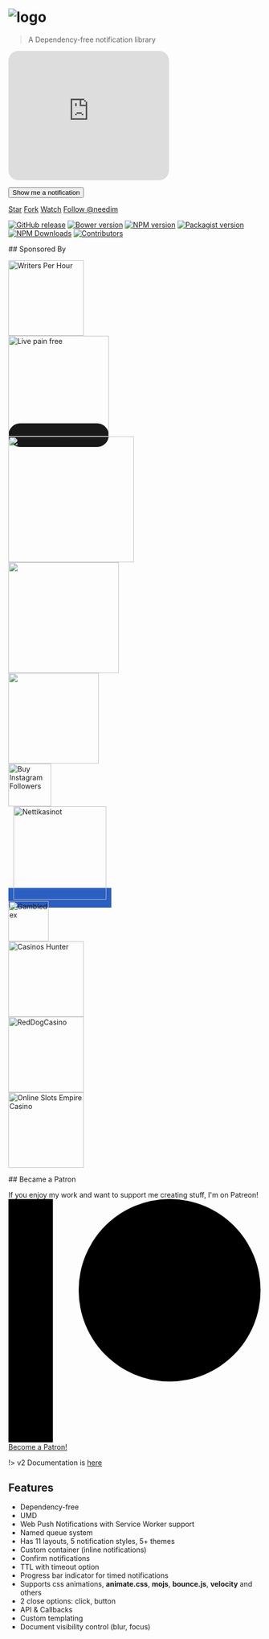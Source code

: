 # ![logo](_media/noty-v3-logo.png)

> A Dependency-free notification library

<div style="position:relative;">
    <iframe src="https://smashing.tools/widget" frameBorder="0" height="257" width="320" style="border-radius: 20px; pointer-events: none; margin: 0"></iframe>
    <a style="position:absolute; top:0; left:0; display:inline-block; width:320px; height:257px; z-index:5;" target="_blank" href="https://smashing.tools?ref=ned.im">
    </a>
</div>

<p>
<button id="example-runner" class="button">Show me a notification</button>
</p>

<a class="github-button" href="https://github.com/needim/noty" data-icon="octicon-star" data-size="large" data-show-count="true" aria-label="Star needim/noty on GitHub">Star</a>
<a class="github-button" href="https://github.com/needim/noty/fork" data-icon="octicon-repo-forked" data-size="large" data-show-count="true" aria-label="Fork needim/noty on GitHub">Fork</a>
<a class="github-button" href="https://github.com/needim/noty/subscription" data-icon="octicon-eye" data-size="large" data-show-count="true" aria-label="Watch needim/noty on GitHub">Watch</a>
<a class="github-button" href="https://github.com/needim" data-size="large" data-show-count="true" aria-label="Follow @needim on GitHub">Follow @needim</a>

<p align="left">
<a href="https://github.com/needim/noty/releases"><img src="https://img.shields.io/github/release/needim/noty.svg" alt="GitHub release"></a>
<a href="https://bower.io/"><img src="https://img.shields.io/bower/v/noty.svg" alt="Bower version"></a>
<a href="https://www.npmjs.com/package/noty"><img src="https://img.shields.io/npm/v/noty.svg" alt="NPM version"></a>
<a href="https://packagist.org/packages/needim/noty"><img src="https://img.shields.io/packagist/v/needim/noty.svg" alt="Packagist version"></a>
<br>
<a href="https://www.npmjs.com/package/noty"><img src="https://img.shields.io/npm/dm/noty.svg?label=npm%20downloads" alt="NPM Downloads"></a>
<a href="https://github.com/needim/noty/graphs/contributors"><img src="https://img.shields.io/github/contributors/needim/noty.svg" alt="Contributors"></a>
</p>

## Sponsored By

<div class="supported-by">
    <a target="_blank" href="https://writersperhour.com/buy-research-paper">
        <img src="_media/writers.png" width="150" alt="Writers Per Hour">
    </a>
</div>

<div class="supported-by">
    <a target="_blank" href="https://www.mysportsinjury.co.uk/" style="background-color: #191919; padding: 12px 0 18px 0; border-radius: 50px;">
        <img src="_media/mysports.png" width="200" alt="Live pain free">
    </a>
</div>

<div class="supported-by">
    <a target="_blank" href="https://www.correctcasinos.com/free-slots/">
        <img src="_media/correct-casino-logo.svg" width="250" alt="Best Free Slots">
    </a>
</div>

<div class="supported-by">
    <a target="_blank" href="https://www.browserstack.com?ref=notyjs">
        <img src="_media/browserstack.svg" width="220" alt="">
    </a>
</div>

<div class="supported-by">
    <a target="_blank" href="https://www.boostmmr.com/">
        <img src="https://i.ibb.co/99682Vb/boostmmr.jpg" width="180" alt="">
    </a>
</div>

<div class="supported-by">
    <a target="_blank" href="https://goread.io/buy-instagram-followers">
        <img src="_media/Favicongoread.png" width="85" alt="Buy Instagram Followers">
    </a>
</div>

<div class="supported-by">
    <a target="_blank" href="https://nettikasinot.org" style="background: #2B5FC1;
    padding: 9px 10px 13px 10px;">
        <img src="_media/nettikasinot.svg" width="185" alt="Nettikasinot">
    </a>
</div>

<div class="supported-by">
    <a target="_blank" href="https://www.gambledex.com/">
        <img src="_media/gambledex.png" width="80" alt="Gambledex">
    </a>
</div>

<div class="supported-by">
    <a target="_blank" href="https://casinoshunter.com/online-casinos/real-money/">
        <img src="_media/casinoshunter-dark.png" width="150" alt="Casinos Hunter">
    </a>
</div>

<div class="supported-by">
    <a target="_blank" href="https://reddogcasino.com/en/games/blackjack">
        <img src="_media/Red-Dog-Casino-Logo.png" width="150" alt="RedDogCasino">
    </a>
</div>

<div class="supported-by">
    <a target="_blank" href="https://slotsempire.com">
        <img src="_media/slots-empire.webp" width="150" alt="Online Slots Empire Casino">
    </a>
</div>



## Became a Patron

If you enjoy my work and want to support me creating stuff, I'm on Patreon!<br>
<a class="jmgFob" href="https://www.patreon.com/bePatron?u=5075261" data-patreon-widget-type="become-patron-button">
<span class="sc-ifAKCX hyFnYR"><svg viewBox="0 0 569 546" version="1.1" xmlns="http://www.w3.org/2000/svg"><title>Patreon logo</title><g><circle data-color="1" id="Oval" cx="362.589996" cy="204.589996" r="204.589996"></circle><rect data-color="2" id="Rectangle" x="0" y="0" width="100" height="545.799988"></rect></g></svg></span>
Become a Patron!
</a>

!> v2 Documentation is <a href="/noty/v2">here</a>

## Features

- Dependency-free
- UMD
- Web Push Notifications with Service Worker support
- Named queue system
- Has 11 layouts, 5 notification styles, 5+ themes
- Custom container (inline notifications)
- Confirm notifications
- TTL with timeout option
- Progress bar indicator for timed notifications
- Supports css animations, **animate.css**, **mojs**, **bounce.js**, **velocity** and others
- 2 close options: click, button
- API & Callbacks
- Custom templating
- Document visibility control (blur, focus)
